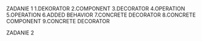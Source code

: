 ZADANIE 1
1.DEKORATOR
2.COMPONENT
3.DECORATOR
4.OPERATION
5.OPERATION
6.ADDED BEHAVIOR
7.CONCRETE DECORATOR
8.CONCRETE COMPONENT
9.CONCRETE DECORATOR

ZADANIE 2
